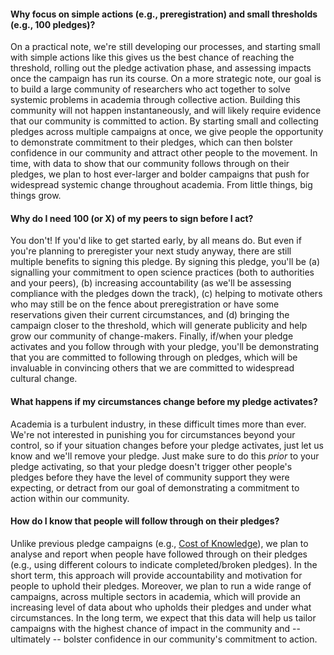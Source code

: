 
#### Why focus on simple actions (e.g., preregistration) and small thresholds (e.g., 100 pledges)? 
On a practical note, we're still developing our processes, and starting small with simple actions like this gives us the best chance of reaching the threshold, rolling out the pledge activation phase, and assessing impacts once the campaign has run its course. On a more strategic note, our goal is to build a large community of researchers who act together to solve systemic problems in academia through collective action. Building this community will not happen instantaneously, and will likely require evidence that our community is committed to action. By starting small and collecting pledges across multiple campaigns at once, we give people the opportunity to demonstrate commitment to their pledges, which can then bolster confidence in our community and attract other people to the movement. In time, with data to show that our community follows through on their pledges, we plan to host ever-larger and bolder campaigns that push for widespread systemic change throughout academia. From little things, big things grow. 

#### Why do I need 100 (or X) of my peers to sign before I act? 
You don't! If you'd like to get started early, by all means do. But even if you're planning to preregister your next study anyway, there are still multiple benefits to signing this pledge. By signing this pledge, you'll be (a) signalling your commitment to open science practices (both to authorities and your peers), (b) increasing accountability (as we'll be assessing compliance with the pledges down the track), (c) helping to motivate others who may still be on the fence about preregistration or have some reservations given their current circumstances, and (d) bringing the campaign closer to the threshold, which will generate publicity and help grow our community of change-makers. Finally, if/when your pledge activates and you follow through with your pledge, you'll be demonstrating that you are committed to following through on pledges, which will be invaluable in convincing others that we are committed to widespread cultural change. 

#### What happens if my circumstances change before my pledge activates? 
Academia is a turbulent industry, in these difficult times more than ever. We're not interested in punishing you for circumstances beyond your control, so if your situation changes before your pledge activates, just let us know and we'll remove your pledge. Just make sure to do this *prior* to your pledge activating, so that your pledge doesn't trigger other people's pledges before they have the level of community support they were expecting, or detract from our goal of demonstrating a commitment to action within our community.

#### How do I know that people will follow through on their pledges?
Unlike previous pledge campaigns (e.g., [Cost of Knowledge](http://thecostofknowledge.com/)), we plan to analyse and report when people have followed through on their pledges (e.g., using different colours to indicate completed/broken pledges). In the short term, this approach will provide accountability and motivation for people to uphold their pledges. Moreover, we plan to run a wide range of campaigns, across multiple sectors in academia, which will provide an increasing level of data about who upholds their pledges and under what circumstances. In the long term, we expect that this data will help us tailor campaigns with the highest chance of impact in the community and -- ultimately -- bolster confidence in our community's commitment to action.
